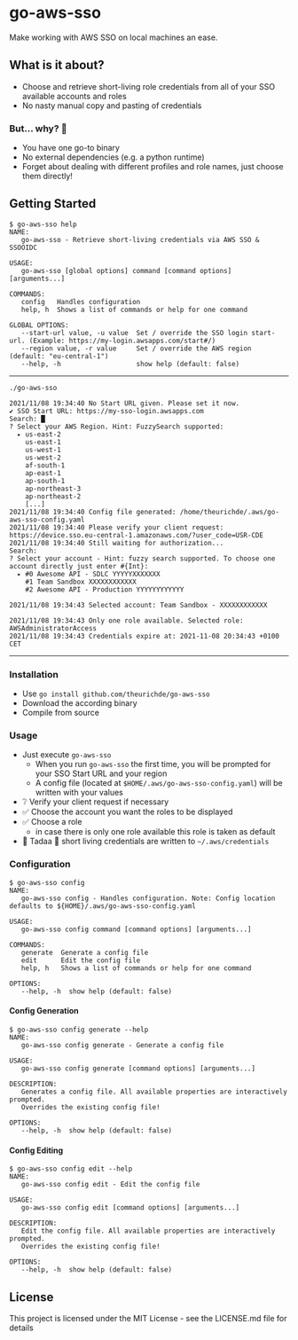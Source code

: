 # go-aws-sso

Make working with AWS SSO on local machines an ease.

## What is it about?

* Choose and retrieve short-living role credentials from all of your SSO available accounts and roles
* No nasty manual copy and pasting of credentials

### But... why? 🤔
* You have one go-to binary
* No external dependencies (e.g. a python runtime)
* Forget about dealing with different profiles and role names, just choose them directly!

## Getting Started

```
$ go-aws-sso help  
NAME:
   go-aws-sso - Retrieve short-living credentials via AWS SSO & SSOOIDC

USAGE:
   go-aws-sso [global options] command [command options] [arguments...]

COMMANDS:
   config   Handles configuration
   help, h  Shows a list of commands or help for one command

GLOBAL OPTIONS:
   --start-url value, -u value  Set / override the SSO login start-url. (Example: https://my-login.awsapps.com/start#/)
   --region value, -r value     Set / override the AWS region (default: "eu-central-1")
   --help, -h                   show help (default: false)
```

---
```
./go-aws-sso

2021/11/08 19:34:40 No Start URL given. Please set it now.
✔ SSO Start URL: https://my-sso-login.awsapps.com
Search: █
? Select your AWS Region. Hint: FuzzySearch supported: 
  ▸ us-east-2
    us-east-1
    us-west-1
    us-west-2
    af-south-1
    ap-east-1
    ap-south-1
    ap-northeast-3
    ap-northeast-2
    [...]
2021/11/08 19:34:40 Config file generated: /home/theurichde/.aws/go-aws-sso-config.yaml
2021/11/08 19:34:40 Please verify your client request: https://device.sso.eu-central-1.amazonaws.com/?user_code=USR-CDE
2021/11/08 19:34:40 Still waiting for authorization...
Search: 
? Select your account - Hint: fuzzy search supported. To choose one account directly just enter #{Int}: 
  ▸ #0 Awesome API - SDLC YYYYYXXXXXXX
    #1 Team Sandbox XXXXXXXXXXXX
    #2 Awesome API - Production YYYYYYYYYYYY

2021/11/08 19:34:43 Selected account: Team Sandbox - XXXXXXXXXXXX

2021/11/08 19:34:43 Only one role available. Selected role: AWSAdministratorAccess
2021/11/08 19:34:43 Credentials expire at: 2021-11-08 20:34:43 +0100 CET
```
---
### Installation
* Use `go install github.com/theurichde/go-aws-sso`
* Download the according binary
* Compile from source 

### Usage
* Just execute `go-aws-sso`
  * When you run `go-aws-sso` the first time, you will be prompted for your SSO Start URL and your region
  * A config file (located at  `$HOME/.aws/go-aws-sso-config.yaml`) will be written with your values
* ❔ Verify your client request if necessary 
* ✅ Choose the account you want the roles to be displayed
* ✅ Choose a role
    * in case there is only one role available this role is taken as default
* 🥳 Tadaa 🥳 short living credentials are written to `~/.aws/credentials`

### Configuration
```
$ go-aws-sso config                                 
NAME:
   go-aws-sso config - Handles configuration. Note: Config location defaults to ${HOME}/.aws/go-aws-sso-config.yaml

USAGE:
   go-aws-sso config command [command options] [arguments...]

COMMANDS:
   generate  Generate a config file
   edit      Edit the config file
   help, h   Shows a list of commands or help for one command

OPTIONS:
   --help, -h  show help (default: false)
```

#### Config Generation
  ```
  $ go-aws-sso config generate --help
  NAME:
     go-aws-sso config generate - Generate a config file
  
  USAGE:
     go-aws-sso config generate [command options] [arguments...]
  
  DESCRIPTION:
     Generates a config file. All available properties are interactively prompted.
     Overrides the existing config file!
  
  OPTIONS:
     --help, -h  show help (default: false)
  ```

#### Config Editing
  ```
  $ go-aws-sso config edit --help    
  NAME:
     go-aws-sso config edit - Edit the config file
  
  USAGE:
     go-aws-sso config edit [command options] [arguments...]
  
  DESCRIPTION:
     Edit the config file. All available properties are interactively prompted.
     Overrides the existing config file!
  
  OPTIONS:
     --help, -h  show help (default: false)
  ```


## License

This project is licensed under the MIT License - see the LICENSE.md file for details
